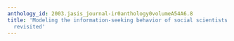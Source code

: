 ```yaml
---
anthology_id: 2003.jasis_journal-ir0anthology0volumeA54A6.8
title: 'Modeling the information-seeking behavior of social scientists: Ellis''s study
  revisited'
---
```

